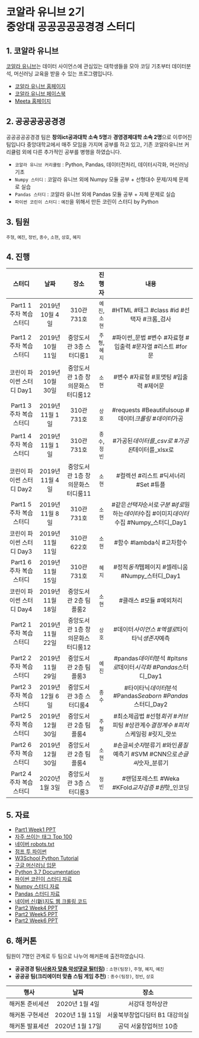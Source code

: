# 코알라 유니브 2기 <br/>중앙대 공공공공공경경 스터디

## 1. 코알라 유니브

[코알라 유니브](https://coalastudy.com/p/%EC%BD%94%EC%95%8C%EB%9D%BC%EC%9C%A0%EB%8B%88%EB%B8%8C)는 데이터 사이언스에 관심있는 대학생들을 모아 코딩 기초부터 데이터분석, 머신러닝 교육을 받을 수 있는 프로그램입니다.

- [코알라 유니브 홈페이지](https://coalastudy.com/)
- [코알라 유니브 페이스북](https://www.facebook.com/coalastudy/)
- [Meeta 홈페이지](https://meeta.io/)

## 2. 공공공공공경경

공공공공공경경 팀은 **창의ict공과대학 소속 5명**과 **경영경제대학 소속 2명**으로 이루어진 팀입니다 중앙대학교에서 매주 모임을 가지며 공부를 하고 있고, 기존 코알라유니브 커리큘럼 외에 다른 추가적인 공부를 병행을 하였습니다.

- `코알라 유니브 커리큘럼` : Python, Pandas, 데이터전처리, 데이터시각화, 머신러닝 기초
- `Numpy 스터디` : 코알라 유니브 외에 Numpy 모듈 공부 + 선형대수 문제/자체 문제로 실습
- `Pandas 스터디` : 코알라 유니브 외에 Pandas 모듈 공부 + 자체 문제로 실습
- `파이썬 코린이 스터디` : `예진`을 위해서 만든 코린이 스터디 by Python

## 3. 팀원

`주형`, `예진`, `정빈`, `종수`, `소현`, `상호`, `혜지`

## 4. 진행

|          스터디           |       날짜       |               장소                |    진행자     |                                            내용                                            |
| :-----------------------: | :--------------: | :-------------------------------: | :-----------: | :----------------------------------------------------------------------------------------: |
|  Part1 1주차 복습 스터디  | 2019년 10월 4일  |            310관 731호            | `예진`,`소현` |                         #HTML #태그 #class #id #선택자 #크롬\_검사                         |
|  Part1 2주차 복습 스터디  | 2019년 10월 11일 |     중앙도서관 3층 스터디룸1      | `주형`,`혜지` |                 #파이썬\_문법 #변수 #자료형 #입출력 #문자열 #리스트 #for문                 |
| 코린이 파이썬 스터디 Day1 | 2019년 10월 30일 | 중앙도서관 1층 창의문화스터디룸12 |    `소현`     |                           #변수 #자료형 #포맷팅 #입출력 #제어문                            |
|  Part1 3주차 복습 스터디  | 2019년 11월 1일  |            310관 731호            |    `상호`     |                    #requests #Beautifulsoup #데이터*크롤링 #데이터*가공                    |
|  Part1 4주차 복습 스터디  | 2019년 11월 1일  |            310관 731호            | `종수`,`정빈` |                      #가공된*데이터를\_csv로 #가공된*데이터를\_xlsx로                      |
| 코린이 파이썬 스터디 Day2 | 2019년 11월 4일  | 중앙도서관 1층 창의문화스터디룸11 |    `소현`     |                            #컬렉션 #리스트 #딕셔너리 #Set #튜플                            |
|  Part1 5주차 복습 스터디  | 2019년 11월 8일  |            310관 731호            |    `소현`     | #같은*선택자*순서로*구분 #if로*원하는*데이터*수집 #이미지*데이터*수집 #Numpy\_스터디\_Day1 |
| 코린이 파이썬 스터디 Day3 | 2019년 11월 11일 |            310관 622호            |    `소현`     |                                 #함수 #lambda식 #고차함수                                  |
|  Part1 6주차 복습 스터디  | 2019년 11월 15일 |            310관 731호            |    `혜지`     |                     #정적*동적*웹페이지 #셀레니움 #Numpy\_스터디\_Day1                     |
| 코린이 파이썬 스터디 Day4 | 2019년 11월 18일 |      중앙도서관 2층 팀플룸2       |    `소현`     |                                  #클래스 #모듈 #예외처리                                   |
|  Part2 1주차 복습 스터디  | 2019년 11월 22일 | 중앙도서관 1층 창의문화스터디룸12 |    `상호`     |                       #데이터*사이언스 #엑셀로*타이타닉*생존자*예측                        |
|  Part2 2주차 복습 스터디  | 2019년 11월 29일 |      중앙도서관 2층 팀플룸3       |    `예진`     |             #pandas*데이터*분석 #plt*sns로*데이터*시각화 #Pandas*스터디\_Day1              |
|  Part2 3주차 복습 스터디  | 2019년 12월 6일  |     중앙도서관 3층 스터디룸4      |    `종수`     |                 #타이타닉*데이터*분석 #Pandas*Seaborn #Pandas*스터디\_Day2                 |
|  Part2 5주차 복습 스터디  | 2019년 12월 30일 |      중앙도서관 2층 팀플룸4       |    `주형`     |      #최소제곱법 #선형*회귀 #커브*피팅 #상관계수*결정계수 #피처*스케일링 #릿지\_랏쏘       |
|  Part2 6주차 복습 스터디  | 2019년 12월 30일 |      중앙도서관 2층 팀플룸4       |    `소현`     |          #손글씨*숫자*분류기 #와인*품질*예측기 #SVM #CNN으로*손글씨*숫자\_분류기           |
|  Part2 4주차 복습 스터디  |  2020년 1월 3일  |     중앙도서관 3층 스터디룸3      |    `정빈`     |                     #랜덤포레스트 #Weka #KFold*교차검증 #원*핫\_인코딩                     |

## 5. 자료

- [Part1 Week1 PPT](https://github.com/CoodingPenguin/coala-univ-2/blob/master/part1-data-crawling/week1/material/week1_part_3%2C4_sohyun.pdf)
- [자주 쓰이는 태그 Top 100](https://www.advancedwebranking.com/html/)
- [네이버 robots.txt](https://www.naver.com/robots.txt)
- [점프 투 파이썬](https://wikidocs.net/book/1)
- [W3School Python Tutorial](https://www.w3schools.com/python/default.asp)
- [구글 머신러닝 입문](https://developers.google.com/machine-learning/crash-course?hl=ko)
- [Python 3.7 Documentation](https://docs.python.org/ko/3.7/index.html)
- [파이썬 코린이 스터디 자료](https://github.com/CoodingPenguin/coala-univ-2/tree/master/python-beginner-study)
- [Numpy 스터디 자료](https://github.com/CoodingPenguin/coala-univ-2/tree/master/numpy-study)
- [Pandas 스터디 자료](https://github.com/CoodingPenguin/coala-univ-2/tree/master/pandas-study)
- [네이버 신(新)지도 웹 크롤링 코드](https://gist.github.com/IamGroooooot/9e682ad8d800db9a06d86954d0421e4b)
- [Part2 Week4 PPT](https://github.com/CoodingPenguin/coala-univ-2/tree/master/part2-data-science/week4/material)
- [Part2 Week5 PPT](https://github.com/CoodingPenguin/coala-univ-2/tree/master/part2-data-science/week5/material)
- [Part2 Week6 PPT](https://github.com/CoodingPenguin/coala-univ-2/tree/master/part2-data-science/week6/material)

## 6. 해커톤

팀원이 7명인 관계로 두 팀으로 나누어 해커톤에 출전하였습니다.

- **공공경경 팀([사용자 맞춤 악성댓글 필터링](https://github.com/users/IamGroooooot/projects/1))** : `소현(팀장)`, `주형`, `혜지`, `예진`
- **공공공 팀(크리에이터 맞춤 스팀 게임 추천)** : `종수(팀장)`, `정빈`, `상호`

|      행사       |      날짜       |              장소              |
| :-------------: | :-------------: | :----------------------------: |
| 해커톤 준비세션 | 2020년 1월 4일  |        서강대 정하상관         |
| 해커톤 구현세션 | 2020년 1월 11일 | 서울북부창업디딤터 B1 대강의실 |
| 해커톤 발표세션 | 2020년 1월 17일 |     공덕 서울창업허브 10층     |
